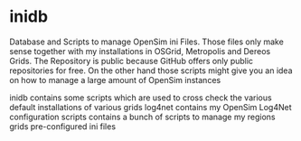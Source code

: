 # inidb
Database and Scripts to manage OpenSim ini Files. Those files only make sense together with my installations in OSGrid, Metropolis and Dereos Grids.
The Repository is public because GitHub offers only public repositories for free. On the other hand those scripts might give you an idea on how to manage
a large amount of OpenSim instances

inidb contains some scripts which are used to cross check the various default installations of various grids
log4net contains my OpenSim Log4Net configuration
scripts contains a bunch of scripts to manage my regions
grids pre-configured ini files 

